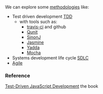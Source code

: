 We can explore some [methodologies](https://en.wikipedia.org/wiki/Software_development_process) like:
* Test driven development [TDD](https://en.wikipedia.org/wiki/Test-driven_development)
  * with tools such as:
    * [travis-ci](https://travis-ci.org/) and github
    * [Qunit](http://qunitjs.com/) 
    * [SinonJ](http://sinonjs.org/)
    * [Jasmine](https://jasmine.github.io/) 
    * [Yadda](https://github.com/acuminous/yadda)
    * [Mocha](http://mochajs.org/)
* Systems development life cycle [SDLC](https://en.wikipedia.org/wiki/Systems_development_life_cycle)
* [Agile](https://en.wikipedia.org/wiki/Agile_software_development)

### Reference
[Test-Driven JavaScript Development](http://it-ebooks.info/book/2134/) the book



